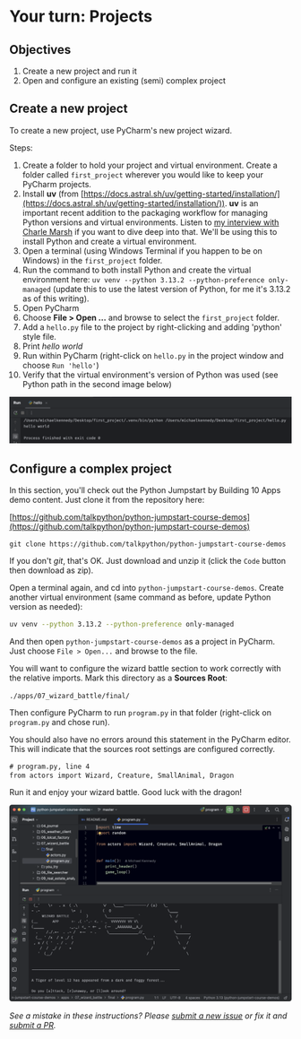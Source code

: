 # Your turn: Projects

## Objectives

1. Create a new project and run it
2. Open and configure an existing (semi) complex project

## Create a new project

To create a new project, use PyCharm's new project wizard. 

Steps:

1. Create a folder to hold your project and virtual environment. Create a folder called `first_project` wherever you would like to keep your PyCharm projects.
2. Install **uv** (from [https://docs.astral.sh/uv/getting-started/installation/](https://docs.astral.sh/uv/getting-started/installation/)). **uv** is an important recent addition to the packaging workflow for managing Python versions and virtual environments. Listen to [my interview with Charle Marsh](https://talkpython.fm/episodes/show/476/unified-python-packaging-with-uv) if you want to dive deep into that. We'll be using this to install Python and create a virtual environment.
3. Open a terminal (using Windows Terminal if you happen to be on Windows) in the `first_project` folder.
4. Run the command to both install Python and create the virtual environment  here:
   `uv venv --python 3.13.2 --python-preference only-managed` (update this to use the latest version of Python, for me it's 3.13.2 as of this writing).
5. Open PyCharm
6. Choose **File > Open ...** and browse to select the `first_project` folder.
7. Add a `hello.py` file to the project by right-clicking and adding 'python' style file.
8. Print *hello world*
9. Run within PyCharm (right-click on `hello.py` in the project window and choose `Run 'hello'`)
10. Verify that the virtual environment's version of Python was used (see Python path in the second image below)

![Run with venv python](./resources/hello.png)

## Configure a complex project

In this section, you'll check out the Python Jumpstart by Building 10 Apps demo content. Just clone it from the repository here:

[https://github.com/talkpython/python-jumpstart-course-demos](https://github.com/talkpython/python-jumpstart-course-demos)

```shell
git clone https://github.com/talkpython/python-jumpstart-course-demos
```

If you don't _git_, that's OK. Just download and unzip it (click the `Code` button then download as zip).

Open a terminal again, and cd into `python-jumpstart-course-demos`. Create another virtual environment (same command as before, update Python version as needed):

```bash
uv venv --python 3.13.2 --python-preference only-managed
```

And then open `python-jumpstart-course-demos` as a project in PyCharm. Just choose `File > Open...` and browse to the file.

You will want to configure the wizard battle section to work correctly with the relative imports. Mark this directory as a **Sources Root**:

`./apps/07_wizard_battle/final/`

Then configure PyCharm to run `program.py` in that folder (right-click on `program.py` and chose run).

You should also have no errors around this statement in the PyCharm editor. This will indicate that the sources root settings are configured correctly.

	# program.py, line 4
	from actors import Wizard, Creature, SmallAnimal, Dragon

Run it and enjoy your wizard battle. Good luck with the dragon!

![Configured (no errors) and running](./resources/config-run.png)

*See a mistake in these instructions? Please [submit a new issue](https://github.com/talkpython/mastering-pycharm-course/issues) or fix it and [submit a PR](https://github.com/talkpython/mastering-pycharm-course/pulls).*
